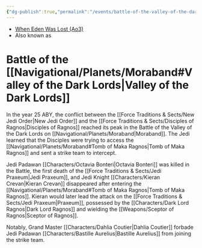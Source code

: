 ```yaml
---
{"dg-publish":true,"permalink":"/events/battle-of-the-valley-of-the-dark-lords/","tags":["event","unfinished"],"dgHomeLink":false}
---
```


- [When Eden Was Lost (Ao3)](https://archiveofourown.org/works/19334440/chapters/45992584)
- Also known as

# Battle of the [[Navigational/Planets/Moraband#Valley of the Dark Lords\|Valley of the Dark Lords]]

In the year 25 ABY, the conflict between the [[Force Traditions & Sects/New Jedi Order\|New Jedi Order]] and the [[Force Traditions & Sects/Disciples of Ragnos\|Disciples of Ragnos]] reached its peak in the Battle of the Valley of the Dark Lords on [[Navigational/Planets/Moraband\|Moraband]]. The Jedi learned that the Disciples were trying to access the [[Navigational/Planets/Moraband#Tomb of Maka Ragnos\|Tomb of Maka Ragnos]] and sent a strike team to intercept.

Jedi Padawan [[Characters/Octavia Bonteri\|Octavia Bonteri]] was killed in the Battle, the first death of the [[Force Traditions & Sects/Jedi Praxeum\|Jedi Praxeum]], and Jedi Knight [[Characters/Kieran Crevan\|Kieran Crevan]] disappeared after entering the [[Navigational/Planets/Moraband#Tomb of Maka Ragnos\|Tomb of Maka Ragnos]]. Kieran would later lead the attack on the [[Force Traditions & Sects/Jedi Praxeum\|Praxeum]], possessed by the [[Characters/Dark Lord Ragnos\|Dark Lord Ragnos]] and wielding the [[Weapons/Sceptor of Ragnos\|Sceptor of Ragnos]].

Notably, Grand Master [[Characters/Dahlia Coutier\|Dahlia Coutier]] forbade Jedi Padawan [[Characters/Bastille Aurelius\|Bastille Aurelius]] from joining the strike team. 